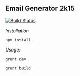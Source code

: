 ## Email Generator 2k15

[![Build Status](https://travis-ci.org/VCUarts/wp-email-gen-2k15.svg?branch=master)](https://travis-ci.org/VCUarts/wp-email-gen-2k15)

*Installation*
```bash
npm install
```

*Usage:*

```bash
grunt dev
```

```bash
grunt build
```
